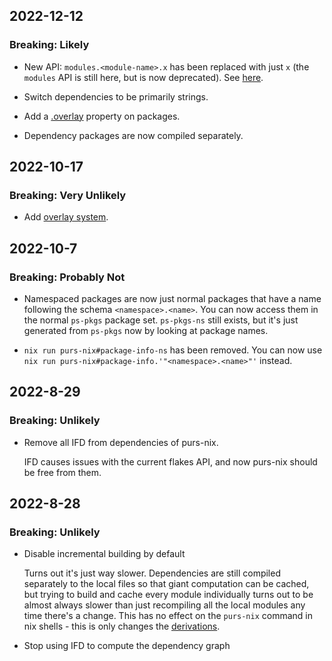 ## 2022-12-12
### Breaking: Likely

- New API: `modules.<module-name>.x` has been replaced with just `x` (the `modules` API is still here, but is now deprecated). See [here](docs/derivations.md).

- Switch dependencies to be primarily strings.

- Add a [.overlay](docs/modifying-package-set.md#generating-overlays-from-packages) property on packages.
- Dependency packages are now compiled separately.


## 2022-10-17
### Breaking: Very Unlikely

- Add [overlay system](docs/modifying-package-set.md).


## 2022-10-7
### Breaking: Probably Not

- Namespaced packages are now just normal packages that have a name following the schema `<namespace>.<name>`. You can now access them in the normal `ps-pkgs` package set. `ps-pkgs-ns` still exists, but it's just generated from `ps-pkgs` now by looking at package names.

- `nix run purs-nix#package-info-ns` has been removed. You can now use `nix run purs-nix#package-info.'"<namespace>.<name>"'` instead.


## 2022-8-29
### Breaking: Unlikely

- Remove all IFD from dependencies of purs-nix.

  IFD causes issues with the current flakes API, and now purs-nix should be free from them.


## 2022-8-28
### Breaking: Unlikely

- Disable incremental building by default

  Turns out it's just way slower. Dependencies are still compiled separately to the local files so that giant computation can be cached, but trying to build and cache every module individually turns out to be almost always slower than just recompiling all the local modules any time there's a change. This has no effect on the `purs-nix` command in nix shells - this is only changes the [derivations](docs/derivations.md).

- Stop using IFD to compute the dependency graph
